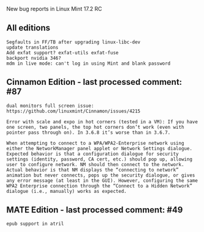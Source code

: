 New bug reports in Linux Mint 17.2 RC

All editions
------------
	Segfaults in FF/TB after upgrading linux-libc-dev
	update translations
	Add exfat support? exfat-utils exfat-fuse
	backport nvidia 346?
	mdm in live mode: can't log in using Mint and blank password

Cinnamon Edition - last processed comment: #87
----------------------------------------------
	dual monitors full screen issue: https://github.com/linuxmint/Cinnamon/issues/4215

	Error with scale and expo in hot corners (tested in a VM): If you have one screen, two panels, the top hot corners don’t work (even with pointer pass through on). In 3.6.8 it’s worse than in 3.6.7.

	When attempting to connect to a WPA/WPA2-Enterprise network using either the NetworkManager panel applet or Network Settings dialogue. Expected behavior is that a configuration dialogue for security settings (identity, password, CA cert, etc.) should pop up, allowing user to configure network. NM should then connect to the network. Actual behavior is that NM displays the “connecting to network” animation but never connects, pops up the security dialogue, or gives any error message (at least in the GUI). However, configuring the same WPA2 Enterprise connection through the “Connect to a Hidden Network” dialogue (i.e., manually) works as expected.

MATE Edition - last processed comment: #49
------------------------------------------
	epub support in atril

